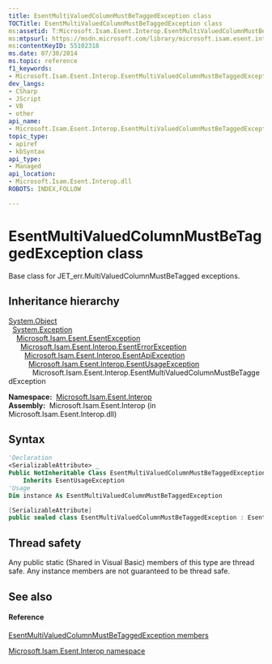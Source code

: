```yaml
---
title: EsentMultiValuedColumnMustBeTaggedException class
TOCTitle: EsentMultiValuedColumnMustBeTaggedException class
ms:assetid: T:Microsoft.Isam.Esent.Interop.EsentMultiValuedColumnMustBeTaggedException
ms:mtpsurl: https://msdn.microsoft.com/library/microsoft.isam.esent.interop.esentmultivaluedcolumnmustbetaggedexception(v=EXCHG.10)
ms:contentKeyID: 55102318
ms.date: 07/30/2014
ms.topic: reference
f1_keywords:
- Microsoft.Isam.Esent.Interop.EsentMultiValuedColumnMustBeTaggedException
dev_langs:
- CSharp
- JScript
- VB
- other
api_name: 
- Microsoft.Isam.Esent.Interop.EsentMultiValuedColumnMustBeTaggedException
topic_type: 
- apiref
- kbSyntax
api_type: 
- Managed
api_location: 
- Microsoft.Isam.Esent.Interop.dll
ROBOTS: INDEX,FOLLOW

---
```


# EsentMultiValuedColumnMustBeTaggedException class

Base class for JET_err.MultiValuedColumnMustBeTagged exceptions.

## Inheritance hierarchy

[System.Object](https://docs.microsoft.com/dotnet/api/system.object?redirectedfrom=MSDN)  
  [System.Exception](https://docs.microsoft.com/dotnet/api/system.exception?redirectedfrom=MSDN)  
    [Microsoft.Isam.Esent.EsentException](dn292088\(v=exchg.10\).md)  
      [Microsoft.Isam.Esent.Interop.EsentErrorException](dn274314\(v=exchg.10\).md)  
        [Microsoft.Isam.Esent.Interop.EsentApiException](dn334231\(v=exchg.10\).md)  
          [Microsoft.Isam.Esent.Interop.EsentUsageException](dn350849\(v=exchg.10\).md)  
            Microsoft.Isam.Esent.Interop.EsentMultiValuedColumnMustBeTaggedException  

**Namespace:**  [Microsoft.Isam.Esent.Interop](hh596136\(v=exchg.10\).md)  
**Assembly:**  Microsoft.Isam.Esent.Interop (in Microsoft.Isam.Esent.Interop.dll)

## Syntax

``` vb
'Declaration
<SerializableAttribute> _
Public NotInheritable Class EsentMultiValuedColumnMustBeTaggedException _
    Inherits EsentUsageException
'Usage
Dim instance As EsentMultiValuedColumnMustBeTaggedException
```

``` csharp
[SerializableAttribute]
public sealed class EsentMultiValuedColumnMustBeTaggedException : EsentUsageException
```

## Thread safety

Any public static (Shared in Visual Basic) members of this type are thread safe. Any instance members are not guaranteed to be thread safe.

## See also

#### Reference

[EsentMultiValuedColumnMustBeTaggedException members](dn334696\(v=exchg.10\).md)

[Microsoft.Isam.Esent.Interop namespace](hh596136\(v=exchg.10\).md)

